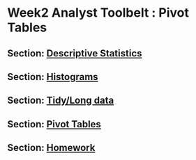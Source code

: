 # Week2 Analyst Toolbelt : Pivot Tables

## Section: [Descriptive Statistics](DescriptiveStats.md)

## Section: [Histograms](Histograms.md)

## Section: [Tidy/Long data](TidyData.md)

## Section: [Pivot Tables](PivotTables.md)

## Section: [Homework](Homework.md)
